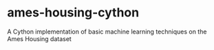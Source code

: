 # ames-housing-cython
A Cython implementation of basic machine learning techniques on the Ames Housing dataset
